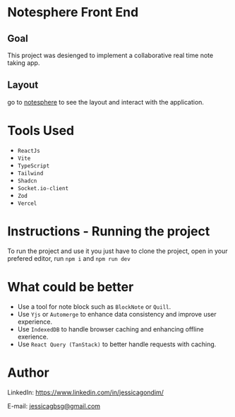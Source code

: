 # Notesphere Front End
 
## Goal

This project was desienged to implement a collaborative real time note taking app.


## Layout

go to [notesphere](https://fenotesphere.vercel.app/) to see the layout and interact with the application.


# Tools Used

* ``ReactJs``
* ``Vite``
* ``TypeScript`` 
* ``Tailwind``
* ``Shadcn``
* ``Socket.io-client``
* ``Zod``
* ``Vercel``

# Instructions - Running the project

To run the project and use it you just have to clone the project, open in your prefered editor, run `npm i` and `npm run dev` 

# What could be better
- Use a tool for note block such as `BlockNote` or `Quill`.
- Use `Yjs` or `Automerge` to enhance data consistency and improve user experience.
- Use `IndexedDB` to handle browser caching and enhancing offline exerience.
- Use `React Query (TanStack)` to better handle requests with caching.

# Author
LinkedIn:
https://www.linkedin.com/in/jessicagondim/

E-mail:
jessicagbsg@gmail.com
